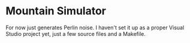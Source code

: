 # Mountain Simulator

For now just generates Perlin noise.
I haven't set it up as a proper Visual Studio project yet, just a few source files and a Makefile.

